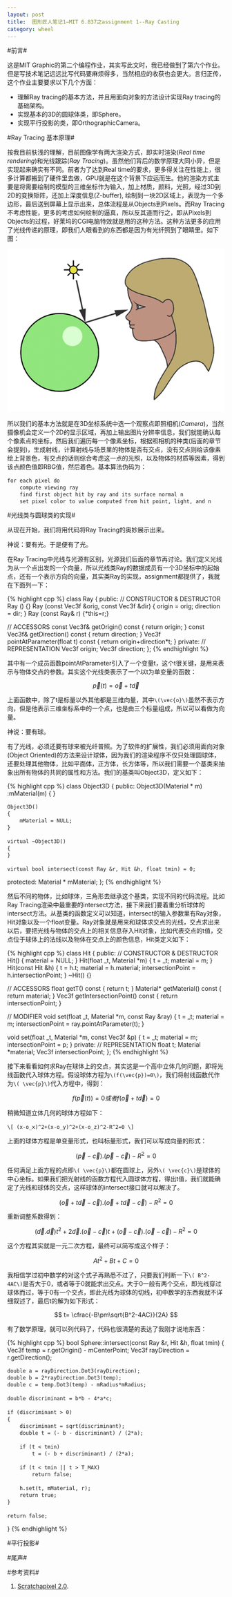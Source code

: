 ```yaml
---
layout: post
title:  图形匠人笔记1—MIT 6.837之assignment 1--Ray Casting
category: wheel
---
```


#前言#

这是MIT Graphic的第二个编程作业，其实写此文时，我已经做到了第六个作业。但是写技术笔记远远比写代码要麻烦得多，当然相应的收获也会更大。言归正传，这个作业主要要求以下几个方面：

* 理解Ray tracing的基本方法，并且用面向对象的方法设计实现Ray tracing的基础架构。
* 实现基本的3D的圆球体类，即Sphere。
* 实现平行投影的类，即OrthographicCamera。    

#Ray Tracing 基本原理#

按我目前肤浅的理解，目前图像学有两大渲染方式，即实时渲染(_Real time rendering_)和光线跟踪(_Ray Tracing_)。虽然他们背后的数学原理大同小异，但是实现起来确实有不同。前者为了达到Real time的要求，更多得关注在性能上，很多计算都搬到了硬件里去做，GPU就是在这个背景下应运而生。他的渲染方式主要是将需要绘制的模型的三维坐标作为输入，加上材质，颜料，光照，经过3D到2D的变换矩阵，还加上深度信息(Z-buffer), 绘制到一块2D区域上，表现为一个多边形，最后送到屏幕上显示出来，总体流程是从Objects到Pixels。而Ray Tracing不考虑性能，更多的考虑如何绘制的逼真，所以反其道而行之，即从Pixels到Objects的过程，好莱坞的CGI电脑特效就是用的这种方法。这种方法更多的应用了光线传递的原理，即我们人眼看到的东西都是因为有光纤照到了眼睛里。如下图：

![lighttoeye.png](/images/notes/mit_graphic/lighttoeye.png  "lighttoeye.png")

所以我们的基本方法就是在3D坐标系统中选一个观察点即照相机(_Camera_)，当然摄像机会定义一个2D的显示区域，再加上输出图片分辨率信息，我们就能确认每个像素点的坐标，然后我们遍历每一个像素坐标，根据照相机的种类(后面的章节会提到)，生成射线，计算射线与场景里的物体是否有交点，没有交点则给该像素绘上背景色，有交点的话则综合考虑这一点的光照，以及物体的材质等因素，得到该点颜色值即RBG值，然后着色。基本算法伪码为：

    for each pixel do
        compute viewing ray
        find first object hit by ray and its surface normal n
        set pixel color to value computed from hit point, light, and n

#光线类与圆球类的实现#

从现在开始，我们将用代码将Ray Tracing的奥妙展示出来。

神说：要有光。于是便有了光。

在Ray Tracing中光线与光源有区别，光源我们后面的章节再讨论。我们定义光线为从一个点出发的一个向量，所以光线类Ray的数据成员有一个3D坐标中的起始点，还有一个表示方向的向量，其实类Ray的实现，assignment都提供了，我就在下面列一下：

{% highlight cpp %}
class Ray {
public:
  // CONSTRUCTOR & DESTRUCTOR
  Ray () {}
  Ray (const Vec3f &orig, const Vec3f &dir) {
    origin = orig; 
    direction = dir; }
  Ray (const Ray& r) {*this=r;}

  // ACCESSORS
  const Vec3f& getOrigin() const { return origin; }
  const Vec3f& getDirection() const { return direction; }
  Vec3f pointAtParameter(float t) const {
    return origin+direction*t; }
private:
  // REPRESENTATION
  Vec3f origin;
  Vec3f direction;
};
{% endhighlight %}

其中有一个成员函数pointAtParameter引入了一个变量t，这个t很关键，是用来表示与物体交点的参数。其实这个光线类表示了一个以t为单变量的函数：

$$
\vec{p}(t)=\vec{o} + t\vec{d}
$$

上面函数中，除了t是标量以外其他都是三维向量，其中`\(\vec{o}\)`虽然不表示方向，但是他表示三维坐标系中的一个点，也是由三个标量组成，所以可以看做为向量。

神说：要有球。

有了光线，必须还要有球来被光纤普照。为了软件的扩展性，我们必须用面向对象(Object Oriented)的方法来设计球体，因为我们的渲染程序不仅只处理圆球体，还要处理其他物体，比如平面体，正方体，长方体等，所以我们需要一个基类来抽象出所有物体的共同的属性和方法。我们的基类叫Object3D，定义如下：

{% highlight cpp %}
class Object3D
{
public:
    Object3D(Material * m)
        :mMaterial(m)
    {
    }

    Object3D()
    {
        mMaterial = NULL;
    }

    virtual ~Object3D()
    {
    }

    virtual bool intersect(const Ray &r, Hit &h, float tmin) = 0;
protected:
    Material * mMaterial;
};
{% endhighlight %}

然后不同的物体，比如球体，三角形去继承这个基类，实现不同的代码流程。比如Ray Tracing渲染中最重要的intersect方法，接下来我们要着重分析球体的intersect方法。从基类的函数定义可以知道，intersect的输入参数里有Ray对象，Hit对象以及一个float变量。Ray对象就是用来和球体求交点的光线，交点求出来以后，要把光线与物体的交点上的相关信息存入Hit对象，比如代表交点的t值，交点位于球体上的法线以及物体在交点上的颜色信息，Hit类定义如下：

{% highlight cpp %}
class Hit {
public:
  // CONSTRUCTOR & DESTRUCTOR
  Hit() { material = NULL; }
  Hit(float _t, Material *m) { 
    t = _t; material = m; }
  Hit(const Hit &h) { 
    t = h.t; 
    material = h.material; 
    intersectionPoint = h.intersectionPoint; }
  ~Hit() {}

  // ACCESSORS
  float getT() const { return t; }
  Material* getMaterial() const { return material; }
  Vec3f getIntersectionPoint() const { return intersectionPoint; }
  
  // MODIFIER
  void set(float _t, Material *m, const Ray &ray) {
    t = _t; material = m; 
    intersectionPoint = ray.pointAtParameter(t); }

  void set(float _t, Material *m, const Vec3f &p) {
    t = _t; material = m;
    intersectionPoint = p; }
private: 
  // REPRESENTATION
  float t;
  Material *material;
  Vec3f intersectionPoint;
};
{% endhighlight %}

接下来看看如何求Ray在球体上的交点，其实这是一个高中立体几何问题，即将光线函数代入球体方程。假设球体方程为`\(f(\vec{p})=0\)`，我们将射线函数代作为`\( \vec{p}\)`代入方程中，得到：

$$
f(\vec{p}(t))=0 或者 f(\vec{o} + t\vec{d})=0
$$

稍微知道立体几何的球体方程如下：

`\[
(x-o_x)^2+(x-o_y)^2+(x-o_z)^2-R^2=0
\]`

上面的球体方程是单变量形式，也叫标量形式，我们可以写成向量的形式：

$$
(\vec{p}-\vec{c}).(\vec{p}-\vec{c})-R^2=0
$$

任何满足上面方程的点即`\( \vec{p}\)`都在圆球上，另外`\( \vec{c}\)`是球体的中心坐标。如果我们把光射线的函数方程代入圆球体方程，得出t值，我们就能确定了光线和球体的交点，这样球体的intersect接口就可以解决了。

$$
(\vec{o} + t\vec{d}-\vec{c}).(\vec{o} + t\vec{d}-\vec{c})-R^2=0
$$

重新调整系数得到：

$$
(\vec{d}.\vec{d})t^2+2\vec{d}.(\vec{o}-\vec{c})t+(\vec{o}-\vec{c}).(\vec{o}-\vec{c})-R^2=0
$$

这个方程其实就是一元二次方程，最终可以简写成这个样子：

$$
At^2 + Bt + C = 0
$$

我相信学过初中数学的对这个式子再熟悉不过了，只要我们判断一下`\( B^2-4AC\)`是否大于0，或者等于0就能求出交点。大于0一般有两个交点，即光线穿过球体而过，等于0有一个交点，即此光线为球体的切线，初中数学的东西我就不详细叙述了，最后t的解为如下形式：

$$
t=  \cfrac{-B\pm\sqrt{B^2-4AC}}{2A}
$$

有了数学原理，就可以列代码了，代码也很清楚的表达了我刚才说地东西：

{% highlight cpp %}
bool Sphere::intersect(const Ray &r, Hit &h, float tmin)
{
    Vec3f temp = r.getOrigin() - mCenterPoint;
    Vec3f rayDirection = r.getDirection();

    double a = rayDirection.Dot3(rayDirection);
    double b = 2*rayDirection.Dot3(temp);
    double c = temp.Dot3(temp) - mRadius*mRadius;

    double discriminant = b*b - 4*a*c;

    if (discriminant > 0)
    {
        discriminant = sqrt(discriminant);
        double t = (- b - discriminant) / (2*a);

        if (t < tmin)
            t = (- b + discriminant) / (2*a);

        if (t < tmin || t > T_MAX)
            return false;

        h.set(t, mMaterial, r);
        return true;
    }

    return false;
}
{% endhighlight %}

#平行投影#

#尾声#

#参考资料#

1. [Scratchapixel 2.0](http://www.scratchapixel.com "Scratchapixel 2.0").



